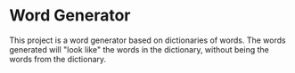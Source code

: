 # Word Generator

This project is a word generator based on dictionaries of words. The words generated will "look like" the words in the dictionary, without being the words from the dictionary.
